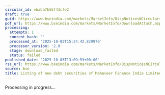 ```yaml
---
circular_id: ebaba7b56f43cfe2
draft: true
guid: https://www.bseindia.com/markets/MarketInfo/DispNoticesNCirculars.aspx?Noticeid={016C1A23-EA63-4766-984B-91C8CDA9FA78}&noticeno=20251003-47&dt=10/03/2025&icount=47&totcount=57&flag=0
pdf_url: https://www.bseindia.com/markets/MarketInfo/DownloadAttach.aspx?id=20251003-47&attachedId=
processing:
  attempts: 1
  content_hash: ''
  processed_at: '2025-10-03T15:24:42.829976'
  processor_version: '2.0'
  stage: download_failed
  status: failed
published_date: '2025-10-03T13:09:53+00:00'
rss_url: https://www.bseindia.com/markets/MarketInfo/DispNoticesNCirculars.aspx?Noticeid={016C1A23-EA63-4766-984B-91C8CDA9FA78}&noticeno=20251003-47&dt=10/03/2025&icount=47&totcount=57&flag=0
source: bse
title: Listing of new debt securities of Mahaveer Finance India Limited
---
```


Processing in progress...